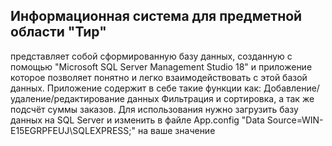 Информационная система для предметной области "Тир"
-------------------------------------------------------------
представляет собой сформированную базу данных, созданную с помощью "Microsoft SQL Server Management Studio 18" и приложение которое позволяет понятно и легко взаимодействовать с этой базой данных.
Приложение содержит в себе такие функции как:
Добавление/удаление/редактирование данных
Фильтрация и сортировка, а так же подсчёт суммы заказов.
Для использования нужно загрузить базу данных на SQL Server и изменить в файле App.config "Data Source=WIN-E15EGRPFEUJ\SQLEXPRESS;" на ваше значение
